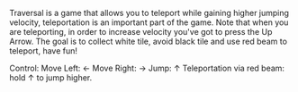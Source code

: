 Traversal is a game that allows you to teleport while gaining higher jumping velocity, teleportation is an important part of the game. Note that when you are teleporting, in order to increase velocity you've got to press the Up Arrow. The goal is to collect white tile, avoid black tile and use red beam to teleport, have fun!

Control: Move Left: ← Move Right: → Jump: ↑ Teleportation via red beam: hold ↑ to jump higher.